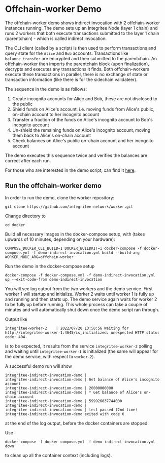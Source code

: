 # Offchain-worker Demo

The offchain-worker demo shows indirect invocation with 2 offchain-worker instances running.
The demo sets up an Integritee Node (layer 1 chain) and runs 2 workers that both execute transactions submitted to the layer 1 chain (parentchain) - which is called indirect invocation. 

The CLI client (called by a script) is then used to perform transactions and query state for the `Alice` and `Bob` accounts. Transactions like `balance_transfer` are encrypted and then submitted to the parentchain. An offchain-worker then imports the parentchain block (upon finalization), decrypts and executes any transactions it finds. Both offchain-workers execute these transactions in parallel, there is no exchange of state or transaction information (like there is for the sidechain validateer).

The sequence in the demo is as follows:

1. Create incognito accounts for Alice and Bob, these are not disclosed to the public
2. Shield funds on Alice's account, i.e. moving funds from Alice's public, on-chain account to her incognito account
3. Transfer a fraction of the funds on Alice's incognito account to Bob's incognito account
4. Un-shield the remaining funds on Alice's incognito account, moving them back to Alice's on-chain account
5. Check balances on Alice's public on-chain account and her incognito account

The demo executes this sequence twice and verifies the balances are correct after each run.

For those who are interested in the demo script, can find it [here](TODO).

## Run the offchain-worker demo

In order to run the demo, clone the worker repository:
```
git clone https://github.com/integritee-network/worker.git
```

Change directory to
```
cd docker
```

Build all necessary images in the docker-compose setup, with (takes upwards of 10 minutes, depending on your hardware):
```
COMPOSE_DOCKER_CLI_BUILD=1 DOCKER_BUILDKIT=1 docker-compose -f docker-compose.yml -f demo-indirect-invocation.yml build --build-arg WORKER_MODE_ARG=offchain-worker
```

Run the demo in the docker-compose setup
```
docker-compose -f docker-compose.yml -f demo-indirect-invocation.yml up --exit-code-from demo-indirect-invocation
```

You will see log output from the two workers and the demo service. First worker 1 will startup and initialize. Worker 2 waits until worker 1 is fully up and running and then starts up. The demo service again waits for worker 2 to be fully up before running. This whole process can take a couple of minutes and will automatically shut down once the demo script ran through.

Output like
```
integritee-worker-2    | 2022/07/20 13:50:56 Waiting for http://integritee-worker-1:4645/is_initialized: unexpected HTTP status code: 404.
```
is to be expected, it results from the service `integritee-worker-2` polling and waiting until `integritee-worker-1` is initialized (the same will appear for the demo service, with respect to `worker-2`).

A successful demo run will show
```
integritee-indirect-invocation-demo |
integritee-indirect-invocation-demo | Get balance of Alice's incognito account
integritee-indirect-invocation-demo | 20000000000
integritee-indirect-invocation-demo | * Get balance of Alice's on-chain account
integritee-indirect-invocation-demo | 599926837744000
integritee-indirect-invocation-demo |
integritee-indirect-invocation-demo | test passed (2nd time)
integritee-indirect-invocation-demo exited with code 0
```
at the end of the log output, before the docker containers are stopped.

Use
```
docker-compose -f docker-compose.yml -f demo-indirect-invocation.yml down
```
to clean up all the container context (including logs).